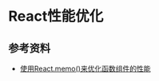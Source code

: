 # React性能优化

## 参考资料

* [使用React.memo()来优化函数组件的性能][1]

[1]: https://juejin.im/post/5c8edf626fb9a0710d65c7fc